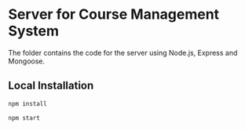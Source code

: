 # Server for Course Management System

The folder contains the code for the server using Node.js, Express and Mongoose.

## Local Installation

```bash
npm install
```

```bash
npm start